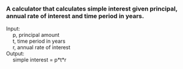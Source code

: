 <h3> A calculator that calculates simple interest given principal, annual rate of interest and time period in years. </h3> 
<p>
  Input: <br>
   &emsp; p, principal amount <br>
   &emsp; t, time period in years <br>
   &emsp; r, annual rate of interest <br>
Output: <br>
   &emsp; simple interest = p*t*r
</p>

